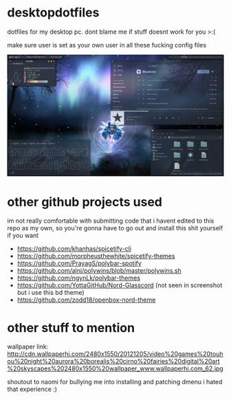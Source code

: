 # desktopdotfiles
dotfiles for my desktop pc. dont blame me if stuff doesnt work for you >:(

make sure user is set as your own user in all these fucking config files

![Screenshot.png](https://github.com/summernoway/desktopdotfiles/blob/main/Screenshot.png)

# other github projects used
im not really comfortable with submitting code that i havent edited to this repo as my own, so you're gonna have to go out and install this shit yourself if you want

- https://github.com/khanhas/spicetify-cli
- https://github.com/morpheusthewhite/spicetify-themes
- https://github.com/PrayagS/polybar-spotify
- https://github.com/alnj/polywins/blob/master/polywins.sh
- https://github.com/ngynLk/polybar-themes
- https://github.com/YottaGitHub/Nord-Glasscord (not seen in screenshot but i use this bd theme)
- https://github.com/zodd18/openbox-nord-theme

# other stuff to mention
wallpaper link: http://cdn.wallpaperhi.com/2480x1550/20121205/video%20games%20touhou%20night%20aurora%20borealis%20cirno%20fairies%20digital%20art%20skyscapes%202480x1550%20wallpaper_www.wallpaperhi.com_62.jpg

shoutout to naomi for bullying me into installing and patching dmenu i hated that experience :)

